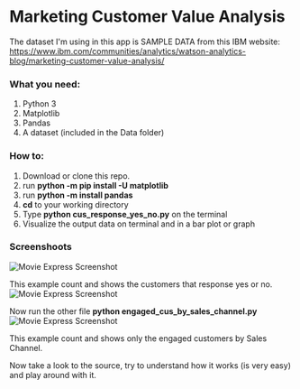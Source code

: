 # Marketing Customer Value Analysis

The dataset I'm using in this app is SAMPLE DATA from this IBM website:
https://www.ibm.com/communities/analytics/watson-analytics-blog/marketing-customer-value-analysis/

### What you need:
1. Python 3
2. Matplotlib
3. Pandas
4. A dataset (included in the Data folder)

### How to:
1. Download or clone this repo.
2. run **python -m pip install -U matplotlib**
3. run **python -m install pandas**
4. **cd** to your working directory
5. Type **python cus_response_yes_no.py** on the terminal
6. Visualize the output data on terminal and in a bar plot or graph

### Screenshoots
![Movie Express Screenshot](http://velozityweb.com/WRivera/screenshoots/customer-response-yes-no-screen-capture-2.png)

This example count and shows the customers that response yes or no.
![Movie Express Screenshot](http://velozityweb.com/WRivera/screenshoots/customer-response-yes-no-screen-capture.png)


Now run the other file **python engaged_cus_by_sales_channel.py**
![Movie Express Screenshot](http://velozityweb.com/WRivera/screenshoots/engaged-customers-by-sales-channel.png)

This example count and shows only the engaged customers by Sales Channel.

Now take a look to the source, try to understand how it works (is very easy) and play around with it.
